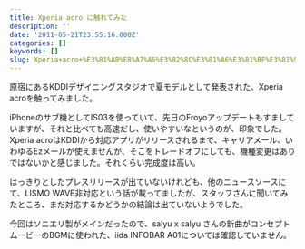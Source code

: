 ```yaml
---
title: Xperia acro に触れてみた
description: ''
date: '2011-05-21T23:55:16.000Z'
categories: []
keywords: []
slug: Xperia+acro+%E3%81%AB%E8%A7%A6%E3%82%8C%E3%81%A6%E3%81%BF%E3%81%9F
---
```

原宿にあるKDDIデザイニングスタジオで夏モデルとして発表された、Xperia acroを触ってみました。  
  
  
  
iPhoneのサブ機としてIS03を使っていて、先日のFroyoアップデートもすましていますが、それと比べても高速だし、使いやすいなというのが、印象でした。Xperia acroはKDDIから対応アプリがリリースされるまで、キャリアメール、いわゆるEzメールが使えませんが、そこをトレードオフにしても、機種変更はありではないかと感じました。それくらい完成度は高い。  
  
  
  
はっきりとしたプレスリリースが出ていないけれども、他のニュースソースにて、LISMO WAVE非対応という話が載ってましたが、スタッフさんに聞いてみたところ、まだ対応するかどうかの結論は出ていないようでした。  
  
  
  
今回はソニエリ製がメインだったので、salyu x salyu さんの新曲がコンセプトムービーのBGMに使われた、iida INFOBAR A01については確認していません。